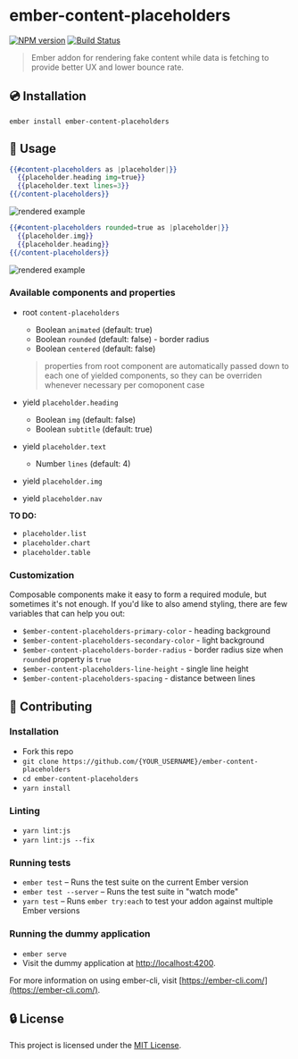 ember-content-placeholders
==============================================================================

[![NPM version](https://img.shields.io/npm/v/ember-content-placeholders.svg?style=flat)](https://npmjs.org/package/ember-content-placeholders)
[![Build Status](https://travis-ci.org/michalsnik/ember-content-placeholders.svg?branch=master)](https://travis-ci.org/michalsnik/ember-content-placeholders)

> Ember addon for rendering fake content while data is fetching to provide better UX and lower bounce rate.


:cd: Installation
------------------------------------------------------------------------------

```
ember install ember-content-placeholders
```


:rocket: Usage
------------------------------------------------------------------------------

```hbs
{{#content-placeholders as |placeholder|}}
  {{placeholder.heading img=true}}
  {{placeholder.text lines=3}}
{{/content-placeholders}}
```

![rendered example](https://i.imgur.com/LWfqxUe.png)

```hbs
{{#content-placeholders rounded=true as |placeholder|}}
  {{placeholder.img}}
  {{placeholder.heading}}
{{/content-placeholders}}
```

![rendered example](https://i.imgur.com/NBb6ZB7.png)

### Available components and properties

* root `content-placeholders`
  * Boolean `animated` (default: true)
  * Boolean `rounded` (default: false) - border radius
  * Boolean `centered` (default: false)
  > properties from root component are automatically passed down to each one of yielded components, so they can be overriden whenever necessary per comoponent case


* yield `placeholder.heading`
  * Boolean `img` (default: false)
  * Boolean `subtitle` (default: true)


* yield `placeholder.text`
  * Number `lines` (default: 4)


* yield `placeholder.img`


* yield `placeholder.nav`

**TO DO:**
- `placeholder.list`
- `placeholder.chart`
- `placeholder.table`

### Customization

Composable components make it easy to form a required module, but sometimes it's not enough. If you'd like to also amend styling, there are few variables that can help you out:

* `$ember-content-placeholders-primary-color` - heading background
* `$ember-content-placeholders-secondary-color` - light background
* `$ember-content-placeholders-border-radius` - border radius size when `rounded` property is `true`
* `$ember-content-placeholders-line-height` - single line height
* `$ember-content-placeholders-spacing` - distance between lines


:beers: Contributing
--------------

### Installation

* Fork this repo
* `git clone https://github.com/{YOUR_USERNAME}/ember-content-placeholders`
* `cd ember-content-placeholders`
* `yarn install`

### Linting

* `yarn lint:js`
* `yarn lint:js --fix`

### Running tests

* `ember test` – Runs the test suite on the current Ember version
* `ember test --server` – Runs the test suite in "watch mode"
* `yarn test` – Runs `ember try:each` to test your addon against multiple Ember versions

### Running the dummy application

* `ember serve`
* Visit the dummy application at [http://localhost:4200](http://localhost:4200).

For more information on using ember-cli, visit [https://ember-cli.com/](https://ember-cli.com/).

:lock: License
------------------------------------------------------------------------------

This project is licensed under the [MIT License](LICENSE.md).
